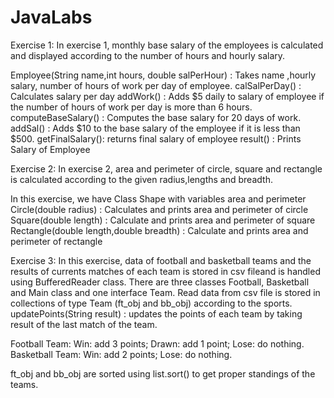 # JavaLabs
Exercise 1:
In exercise 1, monthly base salary of the employees is calculated and displayed according to the number of hours and hourly salary.

Employee(String name,int hours, double salPerHour) : Takes name ,hourly salary, number of hours of work per day of employee.
calSalPerDay() : Calculates salary per day
addWork() : Adds $5 daily to salary of employee if the number of hours of work per day is more than 6 hours.
computeBaseSalary() : Computes the base salary for 20 days of work.
addSal() : Adds $10 to the base salary of the employee if it is less than $500.
getFinalSalary(): returns final salary of employee
result() : Prints Salary of Employee



Exercise 2:
In exercise 2, area and perimeter of circle, square and rectangle is calculated according to the given radius,lengths and breadth.

In this exercise, we have Class Shape with variables area and perimeter
Circle(double radius) : Calculates and prints area and perimeter of circle
Square(double length) : Calculate and prints area and perimeter of square
Rectangle(double length,double breadth) : Calculate and prints area and perimeter of rectangle



Exercise 3:
In this exercise, data of football and basketball teams and the results of currents matches of each team is stored in csv fileand  is handled using BufferedReader class.
There are three classes Football, Basketball and Main class and one interface Team.
Read data from csv file is stored in collections of type Team (ft_obj and bb_obj) according to the sports.
updatePoints(String result) : updates the points of each team by taking result of the last match of the team.

Football Team: Win: add 3 points; Drawn: add 1 point; Lose: do nothing.
Basketball Team: Win: add 2 points; Lose: do nothing.

ft_obj and bb_obj are sorted using list.sort() to get proper standings of the teams.


